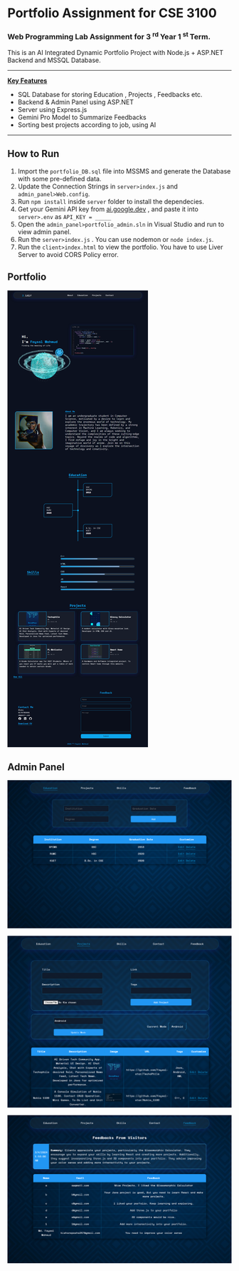 # Portfolio Assignment for CSE 3100

### Web Programming Lab Assignment for 3 <sup>rd </sup> Year 1 <sup>st </sup> Term.

This is an AI Integrated Dynamic Portfolio Project with  Node.js + ASP.NET Backend and MSSQL Database.

<hr>
<u><b>Key Features</b></u>

- SQL Database for  storing Education , Projects , Feedbacks etc.
- Backend & Admin Panel using ASP.NET
- Server using Express.js
- Gemini Pro Model to Summarize Feedbacks
- Sorting best projects according to job, using AI

<hr>

## How to Run

1. Import the ``portfolio_DB.sql`` file into MSSMS and generate the Database with some pre-defined data.
2. Update the Connection Strings in ``server>index.js`` and ``admin_panel>Web.config``.
3. Run ``npm install`` inside ``server`` folder to install the dependecies.
4. Get your Gemini API key from [ai.google.dev](https://ai.google.dev) , and paste it into ``server>.env`` as ``API_KEY = _____``
5. Open the ``admin_panel>portfolio_admin.sln`` in Visual Studio and run to view admin panel.
6. Run the ``server>index.js`` . You can use nodemon or ``node index.js``.
7. Run the ``client>index.html`` to view the portfolio. You have to use Liver Server to avoid CORS Policy error.

## Portfolio

![Portfolio](image/README/1710358606556.png "Portfolio")

## Admin Panel

![Edu](image/README/1710358750966.png "Education")

![Projects](image/README/1710358762290.png "Projects")

![Feedback](image/README/1710358770630.png "Feedback Summary")
